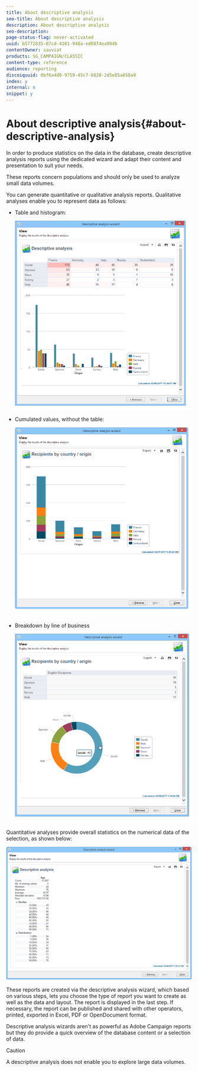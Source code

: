 ```yaml
---
title: About descriptive analysis
seo-title: About descriptive analysis
description: About descriptive analysis
seo-description: 
page-status-flag: never-activated
uuid: b5772835-87cd-4101-948a-ed08f4ea904b
contentOwner: sauviat
products: SG_CAMPAIGN/CLASSIC
content-type: reference
audience: reporting
discoiquuid: 0bf6a4d0-9759-45c7-8828-2d5e85a650a9
index: y
internal: n
snippet: y
---
```


# About descriptive analysis{#about-descriptive-analysis}

In order to produce statistics on the data in the database, create descriptive analysis reports using the dedicated wizard and adapt their content and presentation to suit your needs.

These reports concern populations and should only be used to analyze small data volumes.

You can generate quantitative or qualitative analysis reports. Qualitative analyses enable you to represent data as follows:

* Table and histogram:

  ![](assets/reporting_descriptive_sample_1.png)

* Cumulated values, without the table:

  ![](assets/reporting_descriptive_sample_3.png)

* Breakdown by line of business

  ![](assets/reporting_descriptive_sample_2.png)

Quantitative analyses provide overall statistics on the numerical data of the selection, as shown below:

![](assets/reporting_descriptive_quantitative_sample.png)

These reports are created via the descriptive analysis wizard, which based on various steps, lets you choose the type of report you want to create as well as the data and layout. The report is displayed in the last step. If necessary, the report can be published and shared with other operators, printed, exported in Excel, PDF or OpenDocument format.

Descriptive analysis wizards aren't as powerful as Adobe Campaign reports but they do provide a quick overview of the database content or a selection of data.

>[!CAUTION]
>
>A descriptive analysis does not enable you to explore large data volumes.

